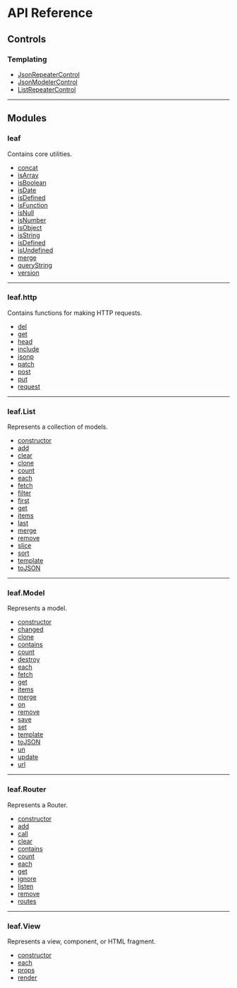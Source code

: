 # API Reference

<a name="controls"></a>

## Controls

### Templating

* [JsonRepeaterControl](api/controls/JsonRepeaterControl.md)
* [JsonModelerControl](api/controls/JsonModelerControl.md)
* [ListRepeaterControl](api/controls/ListRepeaterControl.md)

----------------------------------------------------------------------

<a name="leaf"></a>

## Modules

### leaf

Contains core utilities.

* [concat](api/functions/concat.md)
* [isArray](api/functions/isArray.md)
* [isBoolean](api/functions/isBoolean.md)
* [isDate](api/functions/isDate.md)
* [isDefined](api/functions/isDefined.md)
* [isFunction](api/functions/isFunction.md)
* [isNull](api/functions/isNull.md)
* [isNumber](api/functions/isNumber.md)
* [isObject](api/functions/isObject.md)
* [isString](api/functions/isString.md)
* [isDefined](api/functions/isDefined.md)
* [isUndefined](api/functions/isUndefined.md)
* [merge](api/functions/merge.md)
* [queryString](api/functions/queryString.md)
* [version](api/functions/version.md)

----------------------------------------------------------------------

<a name="http"></a>

### leaf.http

Contains functions for making HTTP requests.

* [del](api/http/del.md)
* [get](api/http/get.md)
* [head](api/http/head.md)
* [include](api/http/include.md)
* [jsonp](api/http/jsonp.md)
* [patch](api/http/patch.md)
* [post](api/http/post.md)
* [put](api/http/put.md)
* [request](api/http/request.md)

----------------------------------------------------------------------

<a name="list"></a>

### leaf.List

Represents a collection of models.

* [constructor](api/list/constructor.md)
* [add](api/list/add.md)
* [clear](api/list/clear.md)
* [clone](api/list/clone.md)
* [count](api/list/count.md)
* [each](api/list/each.md)
* [fetch](api/list/fetch.md)
* [filter](api/list/filter.md)
* [first](api/list/first.md)
* [get](api/list/get.md)
* [items](api/list/items.md)
* [last](api/list/last.md)
* [merge](api/list/merge.md)
* [remove](api/list/remove.md)
* [slice](api/list/slice.md)
* [sort](api/list/sort.md)
* [template](api/list/template.md)
* [toJSON](api/list/toJSON.md)

----------------------------------------------------------------------

<a name="model"></a>

### leaf.Model

Represents a model.

* [constructor](api/model/constructor.md)
* [changed](api/model/changed.md)
* [clone](api/model/clone.md)
* [contains](api/model/contains.md)
* [count](api/model/count.md)
* [destroy](api/model/destroy.md)
* [each](api/model/each.md)
* [fetch](api/model/fetch.md)
* [get](api/model/get.md)
* [items](api/model/items.md)
* [merge](api/model/merge.md)
* [on](api/model/on.md)
* [remove](api/model/remove.md)
* [save](api/model/save.md)
* [set](api/model/set.md)
* [template](api/model/template.md)
* [toJSON](api/model/toJSON.md)
* [un](api/model/un.md)
* [update](api/model/update.md)
* [url](api/model/url.md)

----------------------------------------------------------------------

<a name="router"></a>

### leaf.Router

Represents a Router.

* [constructor](api/router/constructor.md)
* [add](api/router/add.md)
* [call](api/router/call.md)
* [clear](api/router/clear.md)
* [contains](api/router/contains.md)
* [count](api/router/count.md)
* [each](api/router/each.md)
* [get](api/router/get.md)
* [ignore](api/router/ignore.md)
* [listen](api/router/listen.md)
* [remove](api/router/remove.md)
* [routes](api/router/routes.md)

----------------------------------------------------------------------

<a name="view"></a>

### leaf.View

Represents a view, component, or HTML fragment.

* [constructor](api/view/constructor.md)
* [each](api/view/each.md)
* [props](api/view/props.md)
* [render](api/view/render.md)
